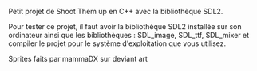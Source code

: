 Petit projet de Shoot Them up en C++ avec la bibliothèque SDL2. 

Pour tester ce projet, il faut avoir la bibliothèque SDL2 installée sur son ordinateur ainsi que les bibliothèques : SDL_image, SDL_ttf, SDL_mixer et compiler le projet pour le système d'exploitation que vous utilisez.


Sprites faits par mammaDX sur deviant art
